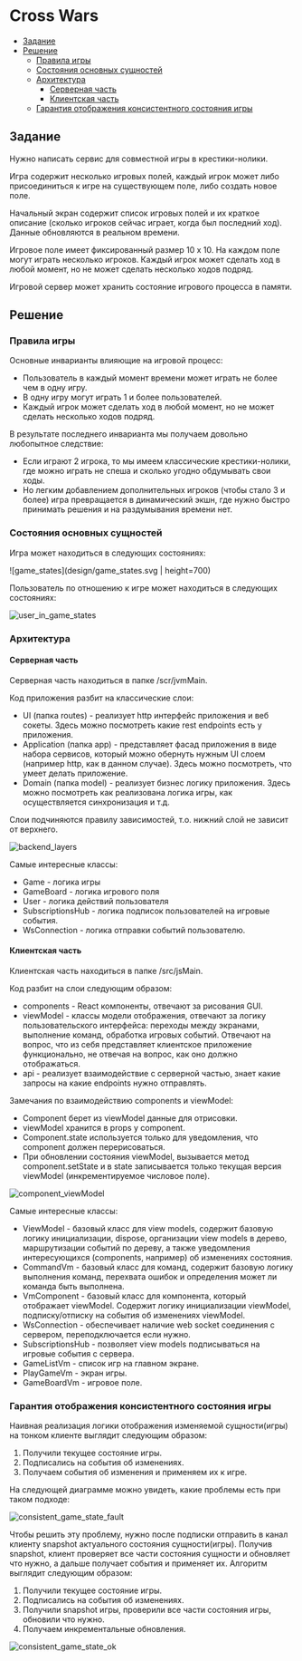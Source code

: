 # Cross Wars

- [Задание](#задание)
- [Решение](#решение)
  - [Правила игры](#правила-игры)
  - [Состояния основных сущностей](#состояния-основных-сущностей)
  - [Архитектура](#архитектура)
    - [Серверная часть](#серверная-часть)
    - [Клиентская часть](#клиентская-часть)
  - [Гарантия отображения консистентного состояния игры](#гарантия-отображения-консистентного-состояния-игры)

## Задание

Нужно написать сервис для совместной игры в крестики-нолики.

Игра содержит несколько игровых полей, каждый игрок может либо присоединиться к
игре на существующем поле, либо создать новое поле.

Начальный экран содержит список игровых полей и их краткое описание (сколько
игроков сейчас играет, когда был последний ход). Данные обновляются в реальном времени.

Игровое поле имеет фиксированный размер 10 x 10. На каждом поле могут играть
несколько игроков. Каждый игрок может сделать ход в любой момент, но не может
сделать несколько ходов подряд.

Игровой сервер может хранить состояние игрового процесса в памяти.

## Решение

### Правила игры

Основные инварианты влияющие на игровой процесс:

* Пользователь в каждый момент времени может играть не более чем в одну игру.
* В одну игру могут играть 1 и более пользователей.
* Каждый игрок может сделать ход в любой момент, но не может сделать несколько
ходов подряд.

В результате последнего инварианта мы получаем довольно любопытное следствие:

* Если играют 2 игрока, то мы имеем классические крестики-нолики, где можно
играть не спеша и сколько угодно обдумывать свои ходы.
* Но легким добавлением дополнительных игроков (чтобы стало 3 и более) игра
превращается в динамический экшн, где нужно быстро принимать решения и на
раздумывания времени нет.

### Состояния основных сущностей

Игра может находиться в следующих состояниях:

![game_states](design/game_states.svg | height=700)

Пользователь по отношению к игре может находиться в следующих состояниях:

![user_in_game_states](design/user_in_game_states.svg)

### Архитектура

#### Серверная часть

Серверная часть находиться в папке /scr/jvmMain.

Код приложения разбит на классические слои:

* UI (папка routes) - реализует http интерфейс приложения и веб сокеты. Здесь
можно посмотреть
какие rest endpoints есть у приложения.
* Application (папка app) - представляет фасад приложения в виде набора сервисов,
который можно обернуть нужным UI слоем (например http, как в данном случае).
Здесь можно посмотреть, что умеет делать приложение.
* Domain (папка model) - реализует бизнес логику приложения. Здесь можно
посмотреть как реализована логика игры, как осуществляется синхронизация и т.д.

Слои подчиняются правилу зависимостей, т.о. нижний слой не зависит от верхнего.

![backend_layers](design/backend_layers.svg)

Самые интересные классы:

* Game - логика игры
* GameBoard - логика игрового поля
* User - логика действий пользователя
* SubscriptionsHub - логика подписок пользователей на игровые события.
* WsConnection - логика отправки событий пользователю.

#### Клиентская часть

Клиентская часть находиться в папке /src/jsMain.

Код разбит на слои следующим образом:

* components - React компоненты, отвечают за рисования GUI.
* viewModel - классы модели отображения, отвечают за логику пользовательского
интерфейса: переходы между экранами, выполнение команд, обработка игровых
событий. Отвечают на вопрос, что из себя представляет клиентское приложение функционально,
не отвечая на вопрос, как оно должно отображаться.
* api - реализует взаимодействие с серверной частью, знает какие запросы на
какие endpoints нужно отправлять.

Замечания по взаимодействию components и viewModel:

* Component берет из viewModel данные для отрисовки.
* viewModel хранится в props у component.
* Component.state используется только для уведомления,
что component должен перерисоваться.
* При обновлении состояния viewModel, вызывается метод component.setState
и в state записывается только текущая версия viewModel (инкрементируемое
числовое поле).

![component_viewModel](design/component_viewModel.svg)

Самые интересные классы:

* ViewModel - базовый класс для view models, содержит базовую логику инициализации,
dispose, организации view models в дерево, маршрутизации событий по дереву, а также
уведомления интересующихся (components, например) об изменениях состояния.
* CommandVm - базовый класс для команд, содержит базовую логику выполнения команд,
перехвата ошибок и определения может ли команда быть выполнена.
* VmComponent - базовый класс для компонента, который отображает viewModel. Содержит
логику инициализации viewModel, подписку/отписку на события об изменениях viewModel.
* WsConnection - обеспечивает наличие web socket соединения с сервером, переподключается
если нужно.
* SubscriptionsHub - позволяет view models подписываться на игровые события с сервера.
* GameListVm - список игр на главном экране.
* PlayGameVm - экран игры.
* GameBoardVm - игровое поле.

### Гарантия отображения консистентного состояния игры

Наивная реализация логики отображения изменяемой сущности(игры) на тонком клиенте
выглядит следующим образом:

1. Получили текущее состояние игры.
2. Подписались на события об изменениях.
3. Получаем события об изменения и применяем их к игре.

На следующей диаграмме можно увидеть, какие проблемы есть при таком подходе:

![consistent_game_state_fault](design/consistent_game_state_fault.svg)

Чтобы решить эту проблему, нужно после подписки отправить в канал клиенту
snapshot актуального состояния сущности(игры). Получив snapshot, клиент
проверяет все части состояния сущности и обновляет что нужно, а дальше получает события
и применяет их. Алгоритм выглядит следующим образом:

1. Получили текущее состояние игры.
2. Подписались на события об изменениях.
3. Получили snapshot игры, проверили все части состояния игры, обновили что нужно.
4. Получаем инкрементальные обновления.

![consistent_game_state_ok](design/consistent_game_state_ok.svg)
